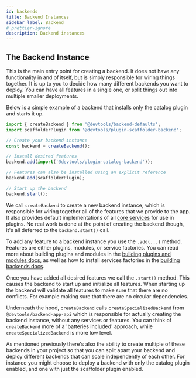 ```yaml
---
id: backends
title: Backend Instances
sidebar_label: Backend
# prettier-ignore
description: Backend instances
---
```


## The Backend Instance

This is the main entry point for creating a backend. It does not have any functionality in and of itself, but is simply responsible for wiring things together.
It is up to you to decide how many different backends you want to deploy. You can have all features in a single one, or split things out into multiple smaller deployments.

Below is a simple example of a backend that installs only the catalog plugin and starts it up.

```ts
import { createBackend } from '@devtools/backend-defaults';
import scaffolderPlugin from '@devtools/plugin-scaffolder-backend';

// Create your backend instance
const backend = createBackend();

// Install desired features
backend.add(import('@devtools/plugin-catalog-backend'));

// Features can also be installed using an explicit reference
backend.add(scaffolderPlugin);

// Start up the backend
backend.start();
```

We call `createBackend` to create a new backend instance, which is responsible for wiring together all of the features that we provide to the app. It also provides default implementations of all [core services](../core-services/01-index.md) for use in plugins. No real work is done at the point of creating the backend though, it's all deferred to the `backend.start()` call.

To add any feature to a backend instance you use the `.add(...)` method. Features are either plugins, modules, or service factories. You can read more about building plugins and modules in the [building plugins and modules docs](../building-plugins-and-modules/01-index.md), as well as how to install services factories in the [building backends docs](../building-backends/01-index.md).

Once you have added all desired features we call the `.start()` method. This causes the backend to start up and initialize all features. When starting up the backend will validate all features to make sure that there are no conflicts. For example making sure that there are no circular dependencies.

Underneath the hood, `createBackend` calls `createSpecializedBackend` from `@devtools/backend-app-api` which is responsible for actually creating the backend instance, without any services or features. You can think of `createBackend` more of a 'batteries included' approach, while `createSpecializedBackend` is more low level.

As mentioned previously there's also the ability to create multiple of these backends in your project so that you can split apart your backend and deploy different backends that can scale independently of each other. For instance you might choose to deploy a backend with only the catalog plugin enabled, and one with just the scaffolder plugin enabled.
